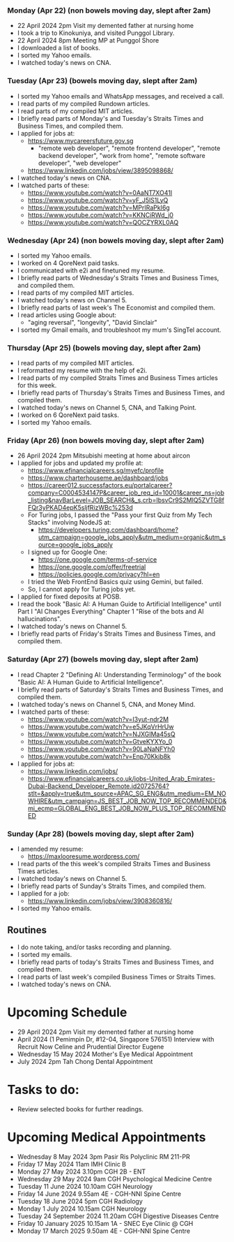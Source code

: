 ### Monday (Apr 22) (non bowels moving day, slept after 2am)
- 22 April 2024 2pm Visit my demented father at nursing home
- I took a trip to Kinokuniya, and visited Punggol Library.
- 22 April 2024 8pm Meeting MP at Punggol Shore
- I downloaded a list of books.
- I sorted my Yahoo emails.
- I watched today's news on CNA.

### Tuesday (Apr 23) (bowels moving day, slept after 2am)
- I sorted my Yahoo emails and WhatsApp messages, and received a call.
- I read parts of my compiled Rundown articles.
- I read parts of my compiled MIT articles.
- I briefly read parts of Monday's and Tuesday's Straits Times and Business Times, and compiled them.
- I applied for jobs at:
    - https://www.mycareersfuture.gov.sg
        - "remote web developer", "remote frontend developer", "remote backend developer", "work from home", "remote software developer", "web developer"
    - https://www.linkedin.com/jobs/view/3895098868/
- I watched today's news on CNA.
- I watched parts of these:
    - https://www.youtube.com/watch?v=0AaNT7XO41I
    - https://www.youtube.com/watch?v=yF_J5lS1LyQ
    - https://www.youtube.com/watch?v=MPrIRaPkI6g
    - https://www.youtube.com/watch?v=KKNCiRWd_j0
    - https://www.youtube.com/watch?v=QOCZYRXL0AQ

### Wednesday (Apr 24) (non bowels moving day, slept after 2am)
- I sorted my Yahoo emails.
- I worked on 4 QoreNext paid tasks.
- I communicated with e2i and finetuned my resume.
- I briefly read parts of Wednesday's Straits Times and Business Times, and compiled them.
- I read parts of my compiled MIT articles.
- I watched today's news on Channel 5.
- I briefly read parts of last week's The Economist and compiled them.
- I read articles using Google about:
    - "aging reversal", "longevity", "David Sinclair"
- I sorted my Gmail emails, and troubleshoot my mum's SingTel account.

### Thursday (Apr 25) (bowels moving day, slept after 2am)
- I read parts of my compiled MIT articles.
- I reformatted my resume with the help of e2i.
- I read parts of my compiled Straits Times and Business Times articles for this week.
- I briefly read parts of Thursday's Straits Times and Business Times, and compiled them.
- I watched today's news on Channel 5, CNA, and Talking Point.
- I worked on 6 QoreNext paid tasks.
- I sorted my Yahoo emails.

### Friday (Apr 26) (non bowels moving day, slept after 2am)
- 26 April 2024 2pm Mitsubishi meeting at home about aircon
- I applied for jobs and updated my profile at:
    - https://www.efinancialcareers.sg/myefc/profile
    - https://www.charterhouseme.ae/dashboard/jobs
    - https://career012.successfactors.eu/portalcareer?company=C0004534147P&career_job_req_id=10001&career_ns=job_listing&navBarLevel=JOB_SEARCH&_s.crb=IbsvCr9S2MIQ5ZVTG8fFQr3yPKAD4epK5sljfRizWBc%253d
    - For Turing jobs, I passed the "Pass your first Quiz from My Tech Stacks" involving NodeJS at:
        - https://developers.turing.com/dashboard/home?utm_campaign=google_jobs_apply&utm_medium=organic&utm_source=google_jobs_apply
    - I signed up for Google One:
        - https://one.google.com/terms-of-service
        - https://one.google.com/offer/freetrial
        - https://policies.google.com/privacy?hl=en
    - I tried the Web FrontEnd Basics quiz using Gemini, but failed.
    - So, I cannot apply for Turing jobs yet.
- I applied for fixed deposits at POSB.
- I read the book "Basic AI: A Human Guide to Artificial Intelligence" until Part I "AI Changes Everything" Chapter 1 "Rise of the bots and AI hallucinations".
- I watched today's news on Channel 5.
- I briefly read parts of Friday's Straits Times and Business Times, and compiled them.

### Saturday (Apr 27) (bowels moving day, slept after 2am)
- I read Chapter 2 "Defining AI: Understanding Terminology" of the book "Basic AI: A Human Guide to Artificial Intelligence".
- I briefly read parts of Saturday's Straits Times and Business Times, and compiled them.
- I watched today's news on Channel 5, CNA, and Money Mind.
- I watched parts of these:
    - https://www.youtube.com/watch?v=I3yut-ndr2M
    - https://www.youtube.com/watch?v=e5JKqVrHrUw
    - https://www.youtube.com/watch?v=NJXGIMa45sQ
    - https://www.youtube.com/watch?v=GtveKYXYo_0
    - https://www.youtube.com/watch?v=90LaNaNFYh0
    - https://www.youtube.com/watch?v=Enp70Kkjb8k
- I applied for jobs at:
    - https://www.linkedin.com/jobs/
    - https://www.efinancialcareers.co.uk/jobs-United_Arab_Emirates-Dubai-Backend_Developer_Remote.id20725764?stlt=&apply=true&utm_source=APAC_SG_ENG&utm_medium=EM_NOWHIRE&utm_campaign=JS_BEST_JOB_NOW_TOP_RECOMMENDED&mi_ecmp=GLOBAL_ENG_BEST_JOB_NOW_PLUS_TOP_RECOMMENDED

### Sunday (Apr 28) (bowels moving day, slept after 2am)
- I amended my resume:
    - https://maxlooresume.wordpress.com/
- I read parts of the this week's compiled Straits Times and Business Times articles.
- I watched today's news on Channel 5.
- I briefly read parts of Sunday's Straits Times, and compiled them.
- I applied for a job:
    - https://www.linkedin.com/jobs/view/3908360816/
- I sorted my Yahoo emails.



## Routines
- I do note taking, and/or tasks recording and planning.
- I sorted my emails.
- I briefly read parts of today's Straits Times and Business Times, and compiled them.
- I read parts of last week's compiled Business Times or Straits Times.
- I watched today's news on CNA.

# Upcoming Schedule
- 29 April 2024 2pm Visit my demented father at nursing home
- April 2024 (1 Pemimpin Dr, #12-04, Singapore 576151) Interview with Recruit Now Celine and Prudential Director Eugene
- Wednesday 15 May 2024 Mother's Eye Medical Appointment
- July 2024 2pm Tah Chong Dental Appointment

# Tasks to do:
- Review selected books for further readings.

# Upcoming Medical Appointments
- Wednesday 8 May 2024 3pm Pasir Ris Polyclinic RM 211-PR
- Friday 17 May 2024 11am IMH Clinic B
- Monday 27 May 2024 3.10pm CGH 2B - ENT
- Wednesday 29 May 2024 9am CGH Psychological Medicine Centre
- Tuesday 11 June 2024 10.10am CGH Neurology
- Friday 14 June 2024 9.55am 4E - CGH-NNI Spine Centre
- Tuesday 18 June 2024 5pm CGH Radiology
- Monday 1 July 2024 10.15am CGH Neurology
- Tuesday 24 September 2024 11.20am CGH Digestive Diseases Centre
- Friday 10 January 2025 10.15am 1A - SNEC Eye Clinic @ CGH
- Monday 17 March 2025 9.50am 4E - CGH-NNI Spine Centre
